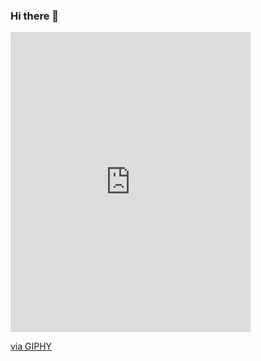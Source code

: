 ### Hi there 👋

<iframe src="https://giphy.com/embed/VbnUQpnihPSIgIXuZv" width="384" height="480" frameBorder="0" class="giphy-embed" allowFullScreen></iframe><p><a href="https://giphy.com/gifs/computer-cat-wearing-glasses-VbnUQpnihPSIgIXuZv">via GIPHY</a></p>
